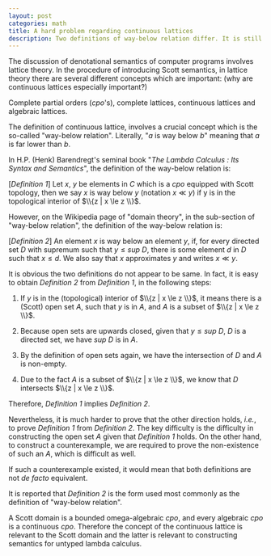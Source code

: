 ```yaml
---
layout: post
categories: math
title: A hard problem regarding continuous lattices
description: Two definitions of way-below relation differ. It is still hard to prove that they are de facto equivalent to each other.
---
```

 
The discussion of denotational semantics of computer programs involves lattice theory.
In the procedure of introducing Scott semantics, in lattice theory there are several different 
concepts which are important: (why are continuous lattices especially important?)

Complete partial orders (*cpo*'s), complete lattices, continuous lattices
and algebraic lattices.

The definition of continuous lattice, involves a crucial concept which is the so-called "way-below 
relation". Literally, "$a$ is way below $b$" meaning that $a$ is far lower than $b$. 

In H.P. (Henk) Barendregt's seminal book "*The Lambda Calculus : Its Syntax and Semantics*", 
the definition of the way-below relation is:

[*Definition 1*] Let $x$, $y$ be elements in $C$ which is a *cpo* equipped with Scott topology, then we say
$x$ is way below $y$ (notation $x \ll y$) if y is in the topological interior of $\\{z | x \le z \\}$.

However, on the Wikipedia page of "domain theory", in the sub-section of "way-below relation", the definition 
of the way-below relation is:

[*Definition 2*] An element $x$ is way below an element $y$, if, for every directed set $D$ with supremum 
such that $y \le sup~D$, there is some element $d$ in $D$ such that $x \le d$. We also say that $x$ approximates 
$y$ and writes $x \ll y$.

It is obvious the two definitions do not appear to be same. In fact, it is easy to obtain *Definition 2* 
from *Definition 1*, in the following steps:

1. If $y$ is in the (topological) interior of $\\{z | x \le z \\}$, it means there is a (Scott) open set $A$, 
such that $y$ is in $A$, and $A$ is a subset of $\\{z | x \le z \\}$.

2. Because open sets are upwards closed, given that $y \le sup~D$, $D$ is a directed set, we have $sup~D$ is in 
$A$. 

3. By the definition of open sets again, we have the intersection of $D$ and $A$ is non-empty.

4. Due to the fact $A$ is a subset of $\\{z | x \le z \\}$, we know that $D$ intersects $\\{z | x \le z \\}$. 

Therefore, *Definition 1* implies *Definition 2*.

Nevertheless, it is much harder to prove that the other direction holds, *i.e.*, to prove *Definition 1* from *Definition 2*. 
The key difficulty is the difficulty in constructing the open set $A$ given that *Definition 1* holds. On the other hand, 
to construct a counterexample, we are required to prove the non-existence of such an $A$, which is difficult as well.

If such a counterexample existed, it would mean that both definitions are not *de facto* equivalent.

It is reported that *Definition 2* is the form used most commonly as the definition of "way-below relation".

A Scott domain is a bounded omega-algebraic *cpo*, and every algebraic *cpo* is a continuous *cpo*. Therefore
the concept of the continuous lattice is relevant to the Scott domain and the latter is relevant to
constructing semantics for untyped lambda calculus.

